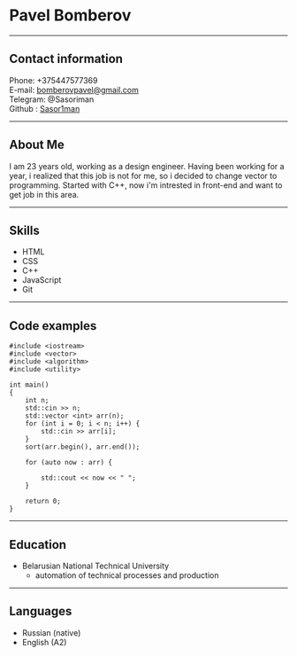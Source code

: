 # Pavel Bomberov

---

## Contact information

Phone: +375447577369 <br>
E-mail: <bomberovpavel@gmail.com><br>
Telegram: @Sasoriman<br>
Github : [Sasor1man](https://github.com/Sasor1man)<br>

---

## About Me

I am 23 years old, working as a design engineer. Having been working for a year, i realized that this job is not for me, so i decided to change vector to programming. Started with C++, now i'm intrested in front-end and want to get job in this area.

---

## Skills

* HTML
* CSS
* C++
* JavaScript
* Git

---

## Code examples

```
#include <iostream>
#include <vector>
#include <algorithm>
#include <utility>

int main()
{
    int n;
    std::cin >> n;
    std::vector <int> arr(n);
    for (int i = 0; i < n; i++) {
        std::cin >> arr[i];
    }
    sort(arr.begin(), arr.end());
    
    for (auto now : arr) {

        std::cout << now << " ";
    }
    
    return 0;
}
```

---

## Education

* Belarusian National Technical University
  * automation of technical processes and production

---

## Languages

* Russian (native)
* English (A2)
